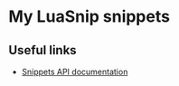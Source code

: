 # My LuaSnip snippets


## Useful links

* [Snippets API documentation](https://github.com/L3MON4D3/LuaSnip/blob/master/DOC.md#snippets)
